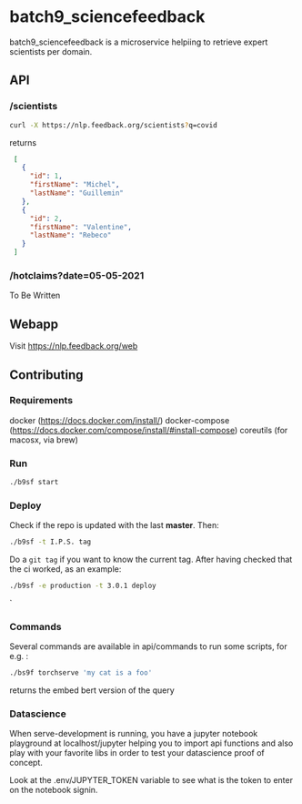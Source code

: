# batch9_sciencefeedback

batch9_sciencefeedback is a microservice helpiing to retrieve expert scientists per domain.


## API


### /scientists

```bash
curl -X https://nlp.feedback.org/scientists?q=covid
```
returns 
```json
 [
   {
     "id": 1,
     "firstName": "Michel",
     "lastName": "Guillemin"
   },
   {
     "id": 2,
     "firstName": "Valentine",
     "lastName": "Rebeco"
   } 
 ]
```


### /hotclaims?date=05-05-2021

To Be Written


## Webapp

Visit https://nlp.feedback.org/web

## Contributing


### Requirements
  docker (https://docs.docker.com/install/)
  docker-compose (https://docs.docker.com/compose/install/#install-compose)
  coreutils (for macosx, via brew)


### Run
  ```bash
  ./b9sf start
  ```

### Deploy
  Check if the repo is updated with the last **master**. Then:
  ```bash
  ./b9sf -t I.P.S. tag
  ```

  Do a `git tag` if you want to know the current tag. After having checked that the ci worked, as an example:
  ```bash
  ./b9sf -e production -t 3.0.1 deploy
  ```
`

### Commands
  Several commands are available in api/commands to run some scripts, for e.g. :
  ```bash
  ./bs9f torchserve 'my cat is a foo'
  ```
  returns the embed bert version of the query



### Datascience
  When serve-development is running, you have a jupyter notebook playground at localhost/jupyter
  helping you to import api functions and also play with your favorite libs in order
  to test your datascience proof of concept.

  Look at the .env/JUPYTER_TOKEN variable to see what is the token to enter on the notebook signin.
